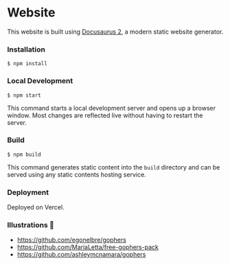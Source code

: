 # Website

This website is built using [Docusaurus 2](https://docusaurus.io/), a modern static website generator.

### Installation

```
$ npm install
```

### Local Development

```
$ npm start
```

This command starts a local development server and opens up a browser window. Most changes are reflected live without having to restart the server.

### Build

```
$ npm build
```

This command generates static content into the `build` directory and can be served using any static contents hosting service.

### Deployment

Deployed on Vercel.

### Illustrations 🎨

- https://github.com/egonelbre/gophers
- https://github.com/MariaLetta/free-gophers-pack
- https://github.com/ashleymcnamara/gophers
